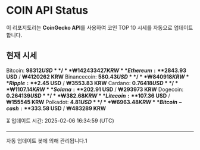 
# COIN API Status

이 리포지토리는 **CoinGecko API**를 사용하여 코인 TOP 10 시세를 자동으로 업데이트합니다.

## 현재 시세
Bitcoin: **$98312 USD** / **₩142433427 KRW**
Ethereum: **$2843.93 USD** / **₩4120262 KRW**
Binancecoin: **$580.43 USD** / **₩840918 KRW**
Ripple: **$2.45 USD** / **₩3553.83 KRW**
Cardano: **$0.76418 USD** / **₩1107.14 KRW**
Solana: **$202.91 USD** / **₩293973 KRW**
Dogecoin: **$0.264139 USD** / **₩382.68 KRW**
Litecoin: **$107.36 USD** / **₩155545 KRW**
Polkadot: **$4.81 USD** / **₩6963.48 KRW**
Bitcoin-cash: **$333.58 USD** / **₩483289 KRW**

⏳ 업데이트 시간: 2025-02-06 16:34:59 (UTC)

---
자동 업데이트 봇에 의해 관리됩니다.1
